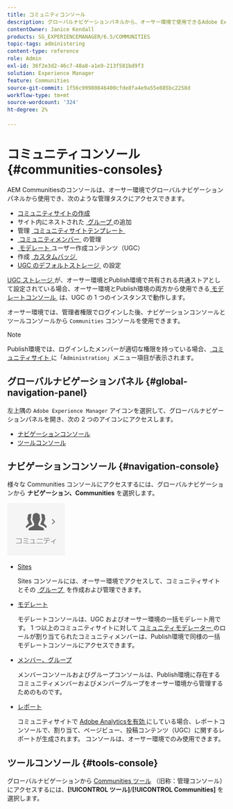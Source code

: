 ```yaml
---
title: コミュニティコンソール
description: グローバルナビゲーションパネルから、オーサー環境で使用できるAdobe Experience Manager コミュニティコンソールについて説明します。
contentOwner: Janice Kendall
products: SG_EXPERIENCEMANAGER/6.5/COMMUNITIES
topic-tags: administering
content-type: reference
role: Admin
exl-id: 36f2e3d2-46c7-48a8-a1e9-213f581bd9f3
solution: Experience Manager
feature: Communities
source-git-commit: 1f56c99980846400cfde8fa4e9a55e885bc2258d
workflow-type: tm+mt
source-wordcount: '324'
ht-degree: 2%

---
```


# コミュニティコンソール {#communities-consoles}

AEM Communitiesのコンソールは、オーサー環境でグローバルナビゲーションパネルから使用でき、次のような管理タスクにアクセスできます。

* [コミュニティサイトの作成](sites-console.md)
* サイト内にネストされた [&#x200B; グループ &#x200B;](groups.md) の追加
* 管理 [&#x200B; コミュニティサイトテンプレート &#x200B;](sites.md)
* [&#x200B; コミュニティメンバー &#x200B;](members.md) の管理
* [&#x200B; モデレート &#x200B;](moderate-ugc.md) ユーザー作成コンテンツ（UGC）
* 作成 [&#x200B; カスタムバッジ &#x200B;](badges.md)
* [UGC のデフォルトストレージ &#x200B;](srp-config.md) の設定

[UGC ストレージ &#x200B;](working-with-srp.md) が、オーサー環境とPublish環境で共有される共通ストアとして設定されている場合、オーサー環境とPublish環境の両方から使用できる [&#x200B; モデレートコンソール &#x200B;](moderation.md) は、UGC の 1 つのインスタンスで動作します。

オーサー環境では、管理者権限でログインした後、ナビゲーションコンソールとツールコンソールから `Communities` コンソールを使用できます。

>[!NOTE]
>
>Publish環境では、ログインしたメンバーが適切な権限を持っている場合、[&#x200B; コミュニティサイト &#x200B;](sites-console.md) に「`Administration`」メニュー項目が表示されます。

## グローバルナビゲーションパネル {#global-navigation-panel}

左上隅の `Adobe Experience Manager` アイコンを選択して、グローバルナビゲーションパネルを開き、次の 2 つのアイコンにアクセスします。

* [ナビゲーションコンソール](#navigation-console)
* [ツールコンソール](tools.md)

## ナビゲーションコンソール {#navigation-console}

様々な Communities コンソールにアクセスするには、グローバルナビゲーションから **ナビゲーション、Communities** を選択します。

![communities](assets/communities.png)

* [Sites](sites-console.md)

  Sites コンソールには、オーサー環境でアクセスして、コミュニティサイトとその [&#x200B; グループ &#x200B;](groups.md) を作成および管理できます。

* [モデレート](moderation.md)

  モデレートコンソールは、UGC およびオーサー環境の一括モデレート用です。 1 つ以上のコミュニティサイトに対して [&#x200B; コミュニティモデレーター &#x200B;](users.md#publishenvironmentusersandgroups) のロールが割り当てられたコミュニティメンバーは、Publish環境で同様の一括モデレートコンソールにアクセスできます。

* [メンバー、グループ](members.md)

  メンバーコンソールおよびグループコンソールは、Publish環境に存在するコミュニティメンバーおよびメンバーグループをオーサー環境から管理するためのものです。

* [レポート](reports.md)

  コミュニティサイトで [Adobe Analyticsを有効 &#x200B;](sites-console.md#analytics) にしている場合、レポートコンソールで、割り当て、ページビュー、投稿コンテンツ（UGC）に関するレポートが生成されます。 コンソールは、オーサー環境でのみ使用できます。

## ツールコンソール {#tools-console}

グローバルナビゲーションから [Communities ツール &#x200B;](tools.md) （旧称：管理コンソール）にアクセスするには、**[!UICONTROL ツール]**/**[!UICONTROL Communities]** を選択します。
